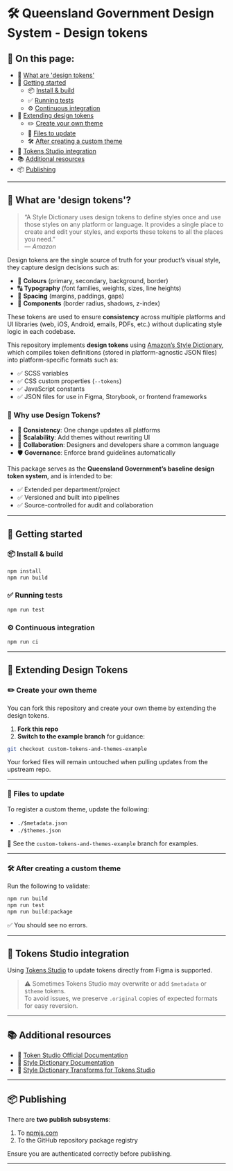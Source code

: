 # 🛠️ Queensland Government Design System - Design tokens

## 📖 On this page:
- 🎨 [What are 'design tokens'](#what-are-design-tokens)
- 🚀 [Getting started](#getting-started)
  - 📦 [Install & build](#install--build)
  - ✅ [Running tests](#run-tests)
  - ⚙️ [Continuous integration](#continuous-integration)
- 🧩 [Extending design tokens](#extending-design-tokens)
  - ✏️ [Create your own theme](#create-your-own-theme)
  - 📁 [Files to update](#files-to-update)
  - 🛠️ [After creating a custom theme](#after-creating-a-custom-theme)
- 🔄 [Tokens Studio integration](#tokens-studio-integration)
- 📚 [Additional resources](#additional-resources)
- 📦 [Publishing](#publishing)

---

<a id="what-are-design-tokens"></a>
## 🎨 What are 'design tokens'?

> “A Style Dictionary uses design tokens to define styles once and use those styles on any platform or language. It provides a single place to create and edit your styles, and exports these tokens to all the places you need.”  
> — *Amazon*

Design tokens are the single source of truth for your product’s visual style, they capture design decisions such as:

- 🎨 **Colours** (primary, secondary, background, border)
- 🔠 **Typography** (font families, weights, sizes, line heights)
- 📐 **Spacing** (margins, paddings, gaps)
- 🧱 **Components** (border radius, shadows, z-index)

These tokens are used to ensure **consistency** across multiple platforms and UI libraries (web, iOS, Android, emails, PDFs, etc.) without duplicating style logic in each codebase.

This repository implements **design tokens** using [Amazon’s Style Dictionary](https://github.com/amzn/style-dictionary), which compiles token definitions (stored in platform-agnostic JSON files) into platform-specific formats such as:

- ✅ SCSS variables
- ✅ CSS custom properties (`--tokens`)
- ✅ JavaScript constants
- ✅ JSON files for use in Figma, Storybook, or frontend frameworks

### 🧠 Why use Design Tokens?

- 🔁 **Consistency**: One change updates all platforms
- 🧩 **Scalability**: Add themes without rewriting UI
- 🤝 **Collaboration**: Designers and developers share a common language
- 🛡️ **Governance**: Enforce brand guidelines automatically

This package serves as the **Queensland Government’s baseline design token system**, and is intended to be:

- ✅ Extended per department/project
- ✅ Versioned and built into pipelines
- ✅ Source-controlled for audit and collaboration

---

<a id="getting-started"></a>
## 🚀 Getting started

<a id="install--build"></a>
### 📦 Install & build

```bash
npm install
npm run build
```

<a id="run-tests"></a>
### ✅ Running tests

```bash
npm run test
```

<a id="continuous-integration"></a>
### ⚙️ Continuous integration

```bash
npm run ci
```

---

<a id="extending-design-tokens"></a>
## 🧩 Extending Design Tokens

<a id="create-your-own-theme"></a>
### ✏️ Create your own theme

You can fork this repository and create your own theme by extending the design tokens.

1. **Fork this repo**
2. **Switch to the example branch** for guidance:

```bash
git checkout custom-tokens-and-themes-example
```

Your forked files will remain untouched when pulling updates from the upstream repo.

---

<a id="files-to-update"></a>
### 📁 Files to update

To register a custom theme, update the following:

- `./$metadata.json`
- `./$themes.json`

📌 See the `custom-tokens-and-themes-example` branch for examples.

---

<a id="after-creating-a-custom-theme"></a>
### 🛠️ After creating a custom theme

Run the following to validate:
```bash
npm run build
npm run test
npm run build:package
```

✅ You should see no errors.

---

<a id="tokens-studio-integration"></a>
## 🔄 Tokens Studio integration

Using [Tokens Studio](https://docs.tokens.studio) to update tokens directly from Figma is supported.

> ⚠️ Sometimes Tokens Studio may overwrite or add `$metadata` or `$theme` tokens.  
> To avoid issues, we preserve `.original` copies of expected formats for easy reversion.

---

<a id="additional-resources"></a>
## 📚 Additional resources
- 📘 [Token Studio Official Documentation](https://docs.tokens.studio)
- 📘 [Style Dictionary Documentation](https://github.com/amzn/style-dictionary)
- 🔧 [Style Dictionary Transforms for Tokens Studio](https://github.com/tokens-studio/sd-transforms)

---

<a id="publishing"></a>
## 📦 Publishing

There are **two publish subsystems**:
1. To [npmjs.com](https://www.npmjs.com/)
2. To the GitHub repository package registry

Ensure you are authenticated correctly before publishing.

---
